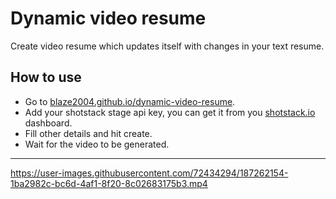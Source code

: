 # Dynamic video resume
Create video resume which updates itself with changes in your text resume.

## How to use
- Go to [blaze2004.github.io/dynamic-video-resume](https://blaze2004.github.io/dynamic-video-resume).
- Add your shotstack stage api key, you can get it from you [shotstack.io](https://shotstack.io) dashboard.
- Fill other details and hit create.
- Wait for the video to be generated.

---
https://user-images.githubusercontent.com/72434294/187262154-1ba2982c-bc6d-4af1-8f20-8c02683175b3.mp4
